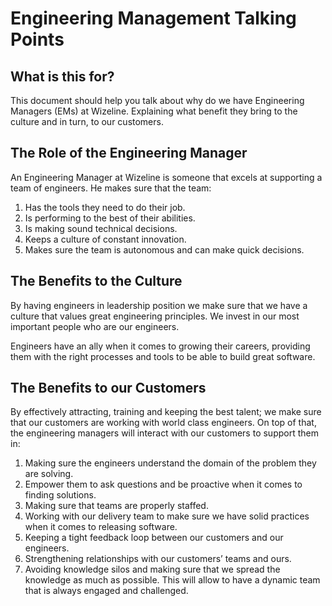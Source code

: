 # Engineering Management Talking Points

## What is this for?
This document should help you talk about why do we have Engineering Managers (EMs) at Wizeline. Explaining what benefit they bring to the culture and in turn, to our customers.

## The Role of the Engineering Manager
An Engineering Manager at Wizeline is someone that excels at supporting a team of engineers. He makes sure that the team:
1. Has the tools they need to do their job. 
2. Is performing to the best of their abilities.
3. Is making sound technical decisions.
4. Keeps a culture of constant innovation.
5. Makes sure the team is autonomous and can make quick decisions.

## The Benefits to the Culture
By having engineers in leadership position we make sure that we have a culture that values great engineering principles. We invest in our most important people who are our engineers.

Engineers have an ally when it comes to growing their careers, providing them with the right processes and tools to be able to build great software.

## The Benefits to our Customers
By effectively attracting, training and keeping the best talent; we make sure that our customers are working with world class engineers. On top of that, the engineering managers will interact with our customers to support them in:
1. Making sure the engineers understand the domain of the problem they are solving.
2. Empower them to ask questions and be proactive when it comes to finding solutions.
3. Making sure that teams are properly staffed.
4. Working with our delivery team to make sure we have solid practices when it comes to releasing software.
5. Keeping a tight feedback loop between our customers and our engineers.
6. Strengthening relationships with our customers’ teams and ours.
7. Avoiding knowledge silos and making sure that we spread the knowledge as much as possible. This will allow to have a dynamic team that is always engaged and challenged.
